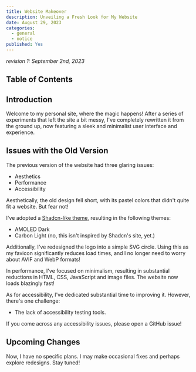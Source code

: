 ```yaml
---
title: Website Makeover
description: Unveiling a Fresh Look for My Website
date: August 29, 2023
categories:
  - general
  - notice
published: Yes
---
```


_revision 1: September 2nd, 2023_

## Table of Contents

## Introduction

Welcome to my personal site, where the magic happens! After a series of experiments that left the site a bit messy, I've completely rewritten it from the ground up, now featuring a sleek and minimalist user interface and experience.

## Issues with the Old Version

The previous version of the website had three glaring issues:

- Aesthetics
- Performance
- Accessibility

Aesthetically, the old design fell short, with its pastel colors that didn't quite fit a website. But fear not!

I've adopted a [Shadcn-like theme](https://shadcn.com), resulting in the following themes:

- AMOLED Dark
- Carbon Light (no, this isn't inspired by Shadcn's site, yet.)

Additionally, I've redesigned the logo into a simple SVG circle. Using this as my favicon significantly reduces load times, and I no longer need to worry about AVIF and WebP formats!

In performance, I've focused on minimalism, resulting in substantial reductions in HTML, CSS, JavaScript and image files. The website now loads blazingly fast!

As for accessibility, I've dedicated substantial time to improving it. However, there's one challenge:

- The lack of accessibility testing tools.

If you come across any accessibility issues, please open a GitHub issue!

## Upcoming Changes

Now, I have no specific plans. I may make occasional fixes and perhaps explore redesigns. Stay tuned!
